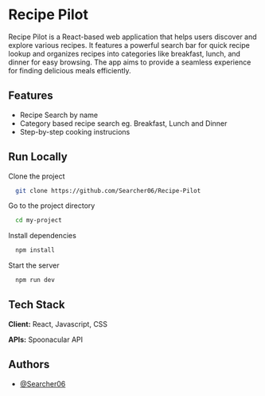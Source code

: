 
# Recipe Pilot

Recipe Pilot is a React-based web application that helps users discover and explore various recipes. It features a powerful search bar for quick recipe lookup and organizes recipes into categories like breakfast, lunch, and dinner for easy browsing. The app aims to provide a seamless experience for finding delicious meals efficiently.


## Features

- Recipe Search by name
- Category based recipe search eg. Breakfast, Lunch and Dinner
- Step-by-step cooking instrucions


## Run Locally

Clone the project

```bash
  git clone https://github.com/Searcher06/Recipe-Pilot
```

Go to the project directory

```bash
  cd my-project
```

Install dependencies

```bash
  npm install
```

Start the server

```bash
  npm run dev
```


## Tech Stack

**Client:** React, Javascript, CSS

**APIs:** Spoonacular API


## Authors

- [@Searcher06](https://www.github.com/Searcher06)

